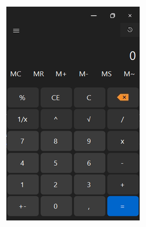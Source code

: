 ![Иллюстрация к проекту](https://github.com/GuyInFlow/Calculator_WinForms/raw/main/Calculator/Calculator_WF/Results/image.png)
